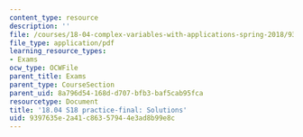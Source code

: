 ```yaml
---
content_type: resource
description: ''
file: /courses/18-04-complex-variables-with-applications-spring-2018/9397635e2a41c86357944e3ad8b99e8c_MIT18_04S18_practice-final-qa.pdf
file_type: application/pdf
learning_resource_types:
- Exams
ocw_type: OCWFile
parent_title: Exams
parent_type: CourseSection
parent_uid: 8a796d54-168d-d707-bfb3-baf5cab95fca
resourcetype: Document
title: '18.04 S18 practice-final: Solutions'
uid: 9397635e-2a41-c863-5794-4e3ad8b99e8c
---
```

